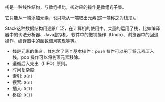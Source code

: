 栈是一种线性结构，与数组相比，栈对应的操作是数组的子集。

它只能从一端添加元素，也只能从一端取出元素(这一端称之为栈顶)。

Stack这种数据结构用途很广泛，在计算机的使用中，大量的运用了栈，比如编译器中的词法分析器、Java虚拟机、软件中的撤销操作（Undo）、浏览器中的回退操作，编译器中的函数调用实现等等。



- 栈是元素的集合，其包含了两个基本操作：push 操作可以用于将元素压入栈，pop 操作可以将栈顶元素移除。
- 遵循后入先出（LIFO）原则。
- 时间复杂度:
- 索引: `O(n)`
- 搜索: `O(n)`
- 插入: `O(1)`
- 移除: `O(1)`